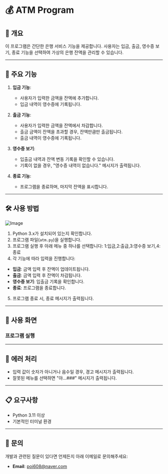 # 💰 ATM Program

## 📜 개요
이 프로그램은 간단한 은행 서비스 기능을 제공합니다. 사용자는 입금, 출금, 영수증 보기, 종료 기능을 선택하여 가상의 은행 잔액을 관리할 수 있습니다.

---

## 📂 주요 기능
1. **입금 기능**:
   - 사용자가 입력한 금액을 잔액에 추가합니다.
   - 입금 내역이 영수증에 기록됩니다.

2. **출금 기능**:
   - 사용자가 입력한 금액을 잔액에서 차감합니다.
   - 출금 금액이 잔액을 초과할 경우, 잔액만큼만 출금됩니다.
   - 출금 내역이 영수증에 기록됩니다.

3. **영수증 보기**:
   - 입출금 내역과 잔액 변동 기록을 확인할 수 있습니다.
   - 기록이 없을 경우, "영수증 내역이 없습니다." 메시지가 출력됩니다.

4. **종료 기능**:
   - 프로그램을 종료하며, 마지막 잔액을 표시합니다.

---

## 🛠️ 사용 방법

![Image](https://github.com/user-attachments/assets/30f0f31b-f970-46d8-a71e-a68572049257)

1. Python 3.x가 설치되어 있는지 확인합니다.
2. 프로그램 파일(`atm.py`)을 실행합니다.
3. 프로그램 실행 후 아래 메뉴 중 하나를 선택합니다:
    1:입금,2:출급,3:영수증 보기,4:종료
4. 각 기능에 따라 입력을 진행합니다:
- **입금**: 금액 입력 후 잔액이 업데이트됩니다.
- **출금**: 금액 입력 후 잔액이 차감됩니다.
- **영수증 보기**: 입출금 기록을 확인합니다.
- **종료**: 프로그램을 종료합니다.

5. 프로그램 종료 시, 종료 메시지가 출력됩니다.

---

## 🧩 사용 화면

### 프로그램 실행


---

## 🐛 에러 처리
- 입력 값이 숫자가 아니거나 음수일 경우, 경고 메시지가 출력됩니다.
- 잘못된 메뉴를 선택하면 "야...###" 메시지가 출력됩니다.

---

## 📋 요구사항
- Python 3.11 이상
- 기본적인 터미널 환경

---

## 📧 문의
개발과 관련된 질문이 있다면 언제든지 아래 이메일로 문의해주세요:
- **Email**: poi608@naver.com
